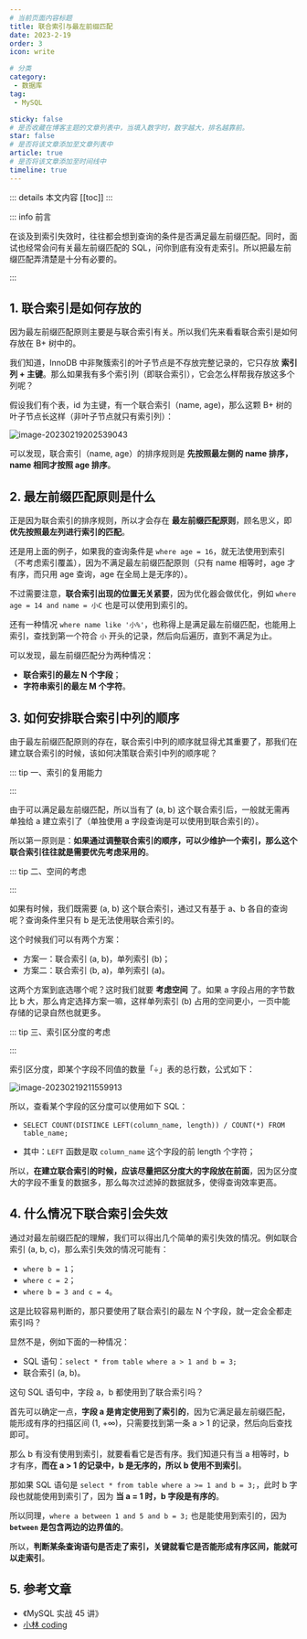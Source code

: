 ```yaml
---
# 当前页面内容标题
title: 联合索引与最左前缀匹配
date: 2023-2-19
order: 3
icon: write

# 分类
category:
 - 数据库
tag:
 - MySQL

sticky: false
# 是否收藏在博客主题的文章列表中，当填入数字时，数字越大，排名越靠前。
star: false
# 是否将该文章添加至文章列表中
article: true
# 是否将该文章添加至时间线中
timeline: true
---
```


 

::: details 本文内容
[[toc]]
:::


::: info 前言

在谈及到索引失效时，往往都会想到查询的条件是否满足最左前缀匹配。同时，面试也经常会问有关最左前缀匹配的 SQL，问你到底有没有走索引。所以把最左前缀匹配弄清楚是十分有必要的。

:::

## **1. 联合索引是如何存放的**

因为最左前缀匹配原则主要是与联合索引有关。所以我们先来看看联合索引是如何存放在 B+ 树中的。

我们知道，InnoDB 中非聚簇索引的叶子节点是不存放完整记录的，它只存放 **索引列 + 主键**。那么如果我有多个索引列（即联合索引），它会怎么样帮我存放这多个列呢？

假设我们有个表，id 为主键，有一个联合索引（name, age)，那么这颗 B+ 树的叶子节点长这样（非叶子节点就只有索引列）：

![image-20230219202539043](https://run-notes.oss-cn-beijing.aliyuncs.com/notes/202302192026015.png)

可以发现，联合索引（name, age）的排序规则是 **先按照最左侧的 name 排序，name 相同才按照 age 排序**。

## **2. 最左前缀匹配原则是什么**

正是因为联合索引的排序规则，所以才会存在 **最左前缀匹配原则**，顾名思义，即 **优先按照最左列进行索引的匹配**。

还是用上面的例子，如果我的查询条件是 `where age = 16`，就无法使用到索引（不考虑索引覆盖），因为不满足最左前缀匹配原则（只有 name 相等时，age 才有序，而只用 age 查询，age 在全局上是无序的）。

不过需要注意，**联合索引出现的位置无关紧要**，因为优化器会做优化，例如 `where age = 14 and name = 小C` 也是可以使用到索引的。

还有一种情况 `where name like '小%'`，也称得上是满足最左前缀匹配，也能用上索引，查找到第一个符合 `小` 开头的记录，然后向后遍历，直到不满足为止。

可以发现，最左前缀匹配分为两种情况：

- **联合索引的最左 N 个字段**；
- **字符串索引的最左 M 个字符**。

## **3. 如何安排联合索引中列的顺序**

由于最左前缀匹配原则的存在，联合索引中列的顺序就显得尤其重要了，那我们在建立联合索引的时候，该如何决策联合索引中列的顺序呢？

::: tip 一、索引的复用能力

:::

由于可以满足最左前缀匹配，所以当有了 (a, b) 这个联合索引后，一般就无需再单独给 a 建立索引了（单独使用 a 字段查询是可以使用到联合索引的）。

所以第一原则是：**如果通过调整联合索引的顺序，可以少维护一个索引，那么这个联合索引往往就是需要优先考虑采用的**。

::: tip 二、空间的考虑

:::

如果有时候，我们既需要 (a, b) 这个联合索引，通过又有基于 a、b 各自的查询呢？查询条件里只有 b 是无法使用联合索引的。

这个时候我们可以有两个方案：

- 方案一：联合索引 (a, b)，单列索引 (b)；
- 方案二：联合索引 (b, a)，单列索引 (a)。

这两个方案到底选哪个呢？这时我们就要 **考虑空间** 了。如果 a 字段占用的字节数比 b 大，那么肯定选择方案一嘛，这样单列索引 (b) 占用的空间更小，一页中能存储的记录自然也就更多。

::: tip 三、索引区分度的考虑

:::

索引区分度，即某个字段不同值的数量「÷」表的总行数，公式如下：

![image-20230219211559913](https://run-notes.oss-cn-beijing.aliyuncs.com/notes/202302192116026.png)

所以，查看某个字段的区分度可以使用如下 SQL：

- `SELECT COUNT(DISTINCE LEFT(column_name, length)) / COUNT(*) FROM table_name;`

- 其中：`LEFT` 函数是取 `column_name` 这个字段的前 length 个字符；

所以，**在建立联合索引的时候，应该尽量把区分度大的字段放在前面**，因为区分度大的字段不重复的数据多，那么每次过滤掉的数据就多，使得查询效率更高。

## **4. 什么情况下联合索引会失效**

通过对最左前缀匹配的理解，我们可以得出几个简单的索引失效的情况。例如联合索引 (a, b, c)，那么索引失效的情况可能有：

- `where b = 1`；
- `where c = 2`；
- `where b = 3 and c = 4`。

这是比较容易判断的，那只要使用了联合索引的最左 N 个字段，就一定会全都走索引吗？

显然不是，例如下面的一种情况：

- SQL 语句：`select * from table where a > 1 and b = 3;`
- 联合索引 (a, b)。

这句 SQL 语句中，字段 a，b 都使用到了联合索引吗？

首先可以确定一点，**字段 a 是肯定使用到了索引的**，因为它满足最左前缀匹配，能形成有序的扫描区间 (1, +∞)，只需要找到第一条 a > 1 的记录，然后向后查找即可。

那么 b 有没有使用到索引，就要看看它是否有序。我们知道只有当 a 相等时，b 才有序，**而在 a > 1 的记录中，b 是无序的，所以 b 使用不到索引**。

那如果 SQL 语句是 `select * from table where a >= 1 and b = 3;`，此时 b 字段也就能使用到索引了，因为 **当 a = 1 时，b 字段是有序的**。

所以同理，`where a between 1 and 5 and b = 3;` 也是能使用到索引的，因为 **`between` 是包含两边的边界值的**。

所以，**判断某条查询语句是否走了索引，关键就看它是否能形成有序区间，能就可以走索引**。

## **5. 参考文章**

- 《MySQL 实战 45 讲》
- [小林 coding](https://xiaolincoding.com)